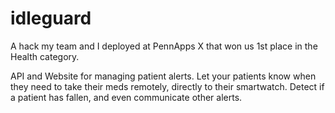 idleguard
=========

A hack my team and I deployed at PennApps X that won us 1st place in the Health category. 

API and Website for managing patient alerts. Let your patients know when they need to take their meds remotely, directly to their smartwatch. Detect if a patient has fallen, and even communicate other alerts. 
